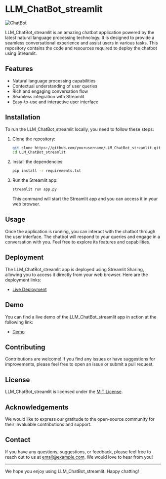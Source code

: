 # LLM_ChatBot_streamlit

![ChatBot](https://yourdomain.com/path/to/image.png)

LLM_ChatBot_streamlit is an amazing chatbot application powered by the latest natural language processing technology. It is designed to provide a seamless conversational experience and assist users in various tasks. This repository contains the code and resources required to deploy the chatbot using Streamlit.

## Features

- Natural language processing capabilities
- Contextual understanding of user queries
- Rich and engaging conversation flow
- Seamless integration with Streamlit
- Easy-to-use and interactive user interface

## Installation

To run the LLM_ChatBot_streamlit locally, you need to follow these steps:

1. Clone the repository:

   ```bash
   git clone https://github.com/yourusername/LLM_ChatBot_streamlit.git
   cd LLM_ChatBot_streamlit
   ```

2. Install the dependencies:

   ```bash
   pip install -r requirements.txt
   ```

3. Run the Streamlit app:

   ```bash
   streamlit run app.py
   ```

   This command will start the Streamlit app and you can access it in your web browser.

## Usage

Once the application is running, you can interact with the chatbot through the user interface. The chatbot will respond to your queries and engage in a conversation with you. Feel free to explore its features and capabilities.

## Deployment

The LLM_ChatBot_streamlit app is deployed using Streamlit Sharing, allowing you to access it directly from your web browser. Here are the deployment links:

- [Live Deployment](https://yourdomain.com/path/to/live/deployment)

## Demo

You can find a live demo of the LLM_ChatBot_streamlit app in action at the following link:

- [Demo](https://yourdomain.com/path/to/demo)

## Contributing

Contributions are welcome! If you find any issues or have suggestions for improvements, please feel free to open an issue or submit a pull request.

## License

LLM_ChatBot_streamlit is licensed under the [MIT License](https://github.com/yourusername/LLM_ChatBot_streamlit/blob/main/LICENSE).

## Acknowledgements

We would like to express our gratitude to the open-source community for their invaluable contributions and support.

## Contact

If you have any questions, suggestions, or feedback, please feel free to reach out to us at [email@example.com](mailto:email@example.com). We would love to hear from you!

---

We hope you enjoy using LLM_ChatBot_streamlit. Happy chatting!